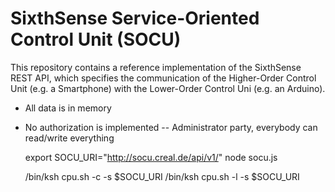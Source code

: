 # SixthSense Service-Oriented Control Unit (SOCU)

This repository contains a reference implementation of the SixthSense REST
API, which specifies the communication of the Higher-Order Control Unit
(e.g. a Smartphone) with the Lower-Order Control Uni (e.g. an Arduino).

 * All data is in memory
 * No authorization is implemented -- Administrator party, everybody can
   read/write everything

	export SOCU_URI="http://socu.creal.de/api/v1/"
	node socu.js

	/bin/ksh cpu.sh -c -s $SOCU_URI
	/bin/ksh cpu.sh -l -s $SOCU_URI
